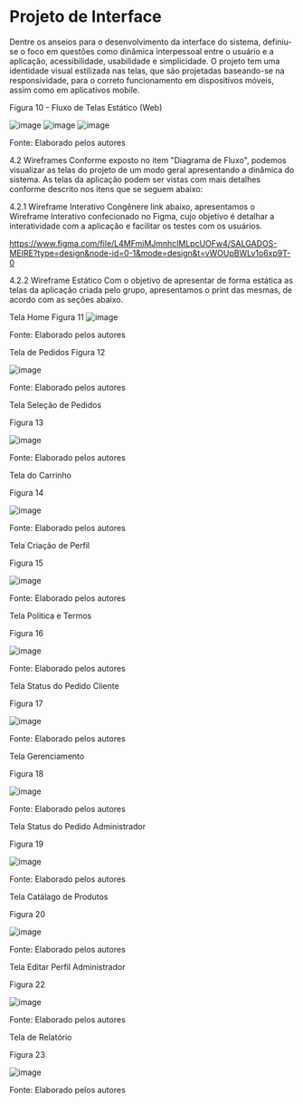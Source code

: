 
# Projeto de Interface

Dentre os anseios para o desenvolvimento da interface do sistema, definiu-se o foco em questões como dinâmica interpessoal entre o usuário e a aplicação, acessibilidade, usabilidade e simplicidade. O projeto tem uma identidade visual estilizada nas telas, que são projetadas baseando-se na responsividade, para o correto funcionamento em dispositivos móveis, assim como em aplicativos mobile.


Figura 10 - Fluxo de Telas Estático (Web)

![image](https://github.com/ICEI-PUC-Minas-PMV-ADS/pmv-ads-2023-2-e5-proj-empext-t1-pmv-ads-2023-2-e5-proj-salgados-meire/assets/90854853/9ecdba84-0ba4-4bb7-bdcf-629379ee737d)
![image](https://github.com/ICEI-PUC-Minas-PMV-ADS/pmv-ads-2023-2-e5-proj-empext-t1-pmv-ads-2023-2-e5-proj-salgados-meire/assets/90854853/fbb022aa-98a5-43d6-affa-2ce34ed67a2d)
![image](https://github.com/ICEI-PUC-Minas-PMV-ADS/pmv-ads-2023-2-e5-proj-empext-t1-pmv-ads-2023-2-e5-proj-salgados-meire/assets/90854853/c1b076f7-308d-493e-b087-ec2a61a288e0)

Fonte: Elaborado pelos autores

4.2 Wireframes
Conforme exposto no item "Diagrama de Fluxo", podemos visualizar as telas do projeto de um modo geral apresentando a dinâmica do sistema. As telas da aplicação podem ser vistas com mais detalhes conforme descrito nos itens que se seguem abaixo:

4.2.1 Wireframe Interativo
Congênere link abaixo, apresentamos o Wireframe Interativo confecionado no Figma, cujo objetivo é detalhar a interatividade com a aplicação e facilitar os testes com os usuários.

https://www.figma.com/file/L4MFmiMJmnhclMLpcUOFw4/SALGADOS-MEIRE?type=design&node-id=0-1&mode=design&t=vWOUpBWLv1o6xp9T-0


4.2.2 Wireframe Estático
Com o objetivo de apresentar de forma estática as telas da aplicação criada pelo grupo, apresentamos o print das mesmas, de acordo com as seções abaixo.

Tela Home
Figura 11
![image](https://github.com/ICEI-PUC-Minas-PMV-ADS/pmv-ads-2023-2-e5-proj-empext-t1-pmv-ads-2023-2-e5-proj-salgados-meire/assets/90854853/e3ddacda-ba69-42c9-97c6-b6b7a2509f21)

Fonte: Elaborado pelos autores

Tela de Pedidos
Figura 12

![image](https://github.com/ICEI-PUC-Minas-PMV-ADS/pmv-ads-2023-2-e5-proj-empext-t1-pmv-ads-2023-2-e5-proj-salgados-meire/assets/90854853/d30d9682-ad9e-489b-bd37-081446d3953b)

Fonte: Elaborado pelos autores

Tela Seleção de Pedidos

Figura 13 

![image](https://github.com/ICEI-PUC-Minas-PMV-ADS/pmv-ads-2023-2-e5-proj-empext-t1-pmv-ads-2023-2-e5-proj-salgados-meire/assets/90854853/e40dfd7a-e6ea-4375-9ae8-52aa69f60acd)

Fonte: Elaborado pelos autores

Tela do Carrinho

Figura 14

![image](https://github.com/ICEI-PUC-Minas-PMV-ADS/pmv-ads-2023-2-e5-proj-empext-t1-pmv-ads-2023-2-e5-proj-salgados-meire/assets/90854853/25c76fa3-7aac-49d0-9e4f-ecad133b5e2c)

Fonte: Elaborado pelos autores

Tela Criação de Perfil

Figura 15

![image](https://github.com/ICEI-PUC-Minas-PMV-ADS/pmv-ads-2023-2-e5-proj-empext-t1-pmv-ads-2023-2-e5-proj-salgados-meire/assets/90854853/598582dc-d020-496f-87d5-55bfb4079605)

Fonte: Elaborado pelos autores

Tela Politica e Termos

Figura 16

![image](https://github.com/ICEI-PUC-Minas-PMV-ADS/pmv-ads-2023-2-e5-proj-empext-t1-pmv-ads-2023-2-e5-proj-salgados-meire/assets/90854853/4ffcd8cd-2198-47d1-89b6-7a5e32f0f8f4)

Fonte: Elaborado pelos autores

Tela Status do Pedido Cliente

Figura 17

![image](https://github.com/ICEI-PUC-Minas-PMV-ADS/pmv-ads-2023-2-e5-proj-empext-t1-pmv-ads-2023-2-e5-proj-salgados-meire/assets/90854853/ed3bddb1-7f73-4e4d-a70f-90f7d90d80ab)

Fonte: Elaborado pelos autores

Tela Gerenciamento

Figura 18

![image](https://github.com/ICEI-PUC-Minas-PMV-ADS/pmv-ads-2023-2-e5-proj-empext-t1-pmv-ads-2023-2-e5-proj-salgados-meire/assets/90854853/c2392a11-cc41-4ce7-ac93-2c4e32897c13)

Fonte: Elaborado pelos autores

Tela Status do Pedido Administrador

Figura 19

![image](https://github.com/ICEI-PUC-Minas-PMV-ADS/pmv-ads-2023-2-e5-proj-empext-t1-pmv-ads-2023-2-e5-proj-salgados-meire/assets/90854853/16a3e2e6-88ce-48d0-acc2-5e6b4c88b16d)

Fonte: Elaborado pelos autores

Tela Catálago de Produtos

Figura 20

![image](https://github.com/ICEI-PUC-Minas-PMV-ADS/pmv-ads-2023-2-e5-proj-empext-t1-pmv-ads-2023-2-e5-proj-salgados-meire/assets/90854853/6823b665-de95-4c3d-82df-29f8bc5bf343)

Fonte: Elaborado pelos autores

Tela Editar Perfil Administrador 

Figura 22

![image](https://github.com/ICEI-PUC-Minas-PMV-ADS/pmv-ads-2023-2-e5-proj-empext-t1-pmv-ads-2023-2-e5-proj-salgados-meire/assets/90854853/ecbf74cb-c840-43d3-a270-0288686bcbf9)

Fonte: Elaborado pelos autores

Tela de Relatório

Figura 23

![image](https://github.com/ICEI-PUC-Minas-PMV-ADS/pmv-ads-2023-2-e5-proj-empext-t1-pmv-ads-2023-2-e5-proj-salgados-meire/assets/90854853/71a94480-84f7-4131-9aed-3d2ab95747b8)

Fonte: Elaborado pelos autores

